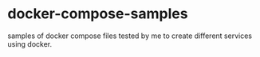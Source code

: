 # docker-compose-samples
samples of docker compose files tested by me to create different services using docker.
